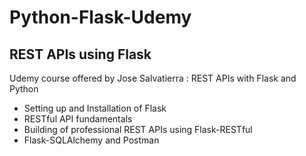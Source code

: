 # Python-Flask-Udemy
REST APIs using Flask
-----------------------

Udemy course offered by Jose Salvatierra : REST APIs with Flask and Python

- Setting up and Installation of Flask
- RESTful API fundamentals
- Building of professional REST APIs using Flask-RESTful
- Flask-SQLAlchemy and Postman
